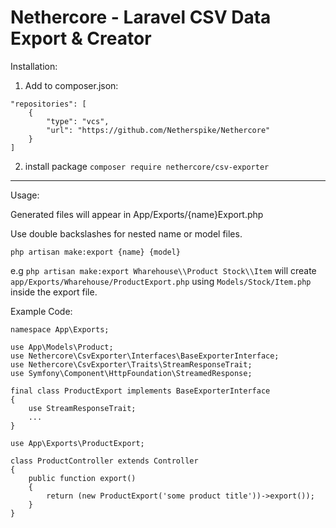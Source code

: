 # Nethercore - Laravel CSV Data Export & Creator

Installation:

1. Add to composer.json:

```
"repositories": [
    {
        "type": "vcs",
        "url": "https://github.com/Netherspike/Nethercore"
    }
]
```

2. install package `composer require nethercore/csv-exporter`
________________________________________________________________________

Usage:

Generated files will appear in App/Exports/{name}Export.php

Use double backslashes for nested name or model files.

`php artisan make:export {name} {model}`

e.g `php artisan make:export Wharehouse\\Product Stock\\Item` will create `app/Exports/Wharehouse/ProductExport.php` using `Models/Stock/Item.php` inside the export file.

Example Code:

```
namespace App\Exports;

use App\Models\Product;
use Nethercore\CsvExporter\Interfaces\BaseExporterInterface;
use Nethercore\CsvExporter\Traits\StreamResponseTrait;
use Symfony\Component\HttpFoundation\StreamedResponse;

final class ProductExport implements BaseExporterInterface
{
    use StreamResponseTrait;
    ...
}
```

```
use App\Exports\ProductExport;

class ProductController extends Controller
{
    public function export()
    {
        return (new ProductExport('some product title'))->export());
    }
}
```
